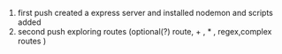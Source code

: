 1. first push created a express server and installed nodemon and scripts added
2. second push exploring routes (optional(?) route, + , \* , regex,complex routes )
